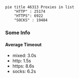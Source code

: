 
```mermaid
pie title 46313 Proxies in list
    "HTTP" : 25174
    "HTTPS": 6922
    "SOCKS" : 19484
```

### Some Info
#### Average Timeout

- mixed: 3.0s
- http: 1.5s
- https: 8.6s
- socks: 6.2s